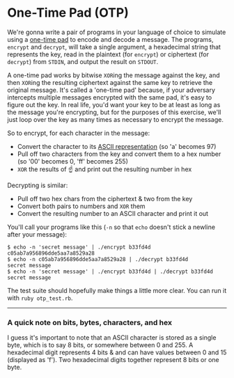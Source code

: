 One-Time Pad (OTP)
==================

We're gonna write a pair of programs in your language of choice to simulate using a [one-time pad][otp] to encode and decode a message. The programs, `encrypt` and `decrypt`, will take a single argument, a hexadecimal string that represents the key, read in the plaintext (for `encrypt`) or ciphertext (for `decrypt`) from `STDIN`, and output the result on `STDOUT`.

[otp]: http://en.wikipedia.org/wiki/One-time_pad

A one-time pad works by bitwise `XOR`ing the message against the key, and then `XOR`ing the resulting ciphertext against the same key to retrieve the original message. It's called a 'one-time pad' because, if your adversary intercepts multiple messages encrypted with the same pad, it's easy to figure out the key. In real life, you'd want your key to be at least as long as the message you're encrypting, but for the purposes of this exercise, we'll just loop over the key as many times as necessary to encrypt the message.

So to encrypt, for each character in the message:

  * Convert the character to its [ASCII representation][ascii] (so 'a' becomes 97)
  * Pull off two characters from the key and convert them to a hex number (so '00' becomes 0, 'ff' becomes 255)
  * `XOR` the results of :point_up: and print out the resulting number in hex

[ascii]: http://en.wikipedia.org/wiki/ASCII#ASCII_printable_code_chart

Decrypting is similar:

  * Pull off two hex chars from the ciphertext & two from the key
  * Convert both pairs to numbers and `XOR` them
  * Convert the resulting number to an ASCII character and print it out

You'll call your programs like this (`-n` so that `echo` doesn't stick a newline after your message):

    $ echo -n 'secret message' | ./encrypt b33fd4d
    c05ab7a956896dde5aa7a8529a28
    $ echo -n c05ab7a956896dde5aa7a8529a28 | ./decrypt b33fd4d
    secret message
    $ echo -n 'secret message' | ./encrypt b33fd4d | ./decrypt b33fd4d
    secret message

The test suite should hopefully make things a little more clear. You can run it with `ruby otp_test.rb`.

* * *

### A quick note on bits, bytes, characters, and hex

I guess it's important to note that an ASCII character is stored as a single byte, which is to say 8 bits, or somewhere between 0 and 255. A hexadecimal digit represents 4 bits & and can have values between 0 and 15 (displayed as 'f'). Two hexadecimal digits together represent 8 bits or one byte.
